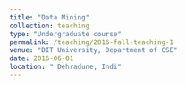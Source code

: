 ```yaml
---
title: "Data Mining"
collection: teaching
type: "Undergraduate course"
permalink: /teaching/2016-fall-teaching-1
venue: "DIT University, Department of CSE"
date: 2016-06-01
location: " Dehradune, Indi"
---
```



